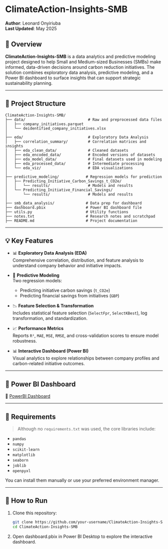 # ClimateAction-Insights-SMB

**Author**: Leonard Onyiriuba  
**Last Updated**: May 2025

## 📘 Overview

**ClimateAction-Insights-SMB** is a data analytics and predictive modeling project designed to help Small and Medium-sized Businesses (SMBs) make informed, data-driven decisions around carbon reduction initiatives. The solution combines exploratory data analysis, predictive modeling, and a Power BI dashboard to surface insights that can support strategic sustainability planning.

---

## 📁 Project Structure

```text
ClimateAction-Insights-SMB/
├── data/                            # Raw and preprocessed data files
│   ├── company_initiatives.parquet
│   └── deidentified_company_initiatives.xlsx
│
├── eda/                             # Exploratory Data Analysis
│   ├── correlation_summary/         # Correlation matrices and insights
│   ├── eda_clean_data/              # Cleaned datasets
│   ├── eda_encoded_data/            # Encoded versions of datasets
│   ├── eda_model_data/              # Final datasets used in modeling
│   ├── eda_processed_data/          # Intermediate processing
│   └── eda_viz/                     # EDA visualizations
│
├── predictive_modeling/            # Regression models for prediction
│   ├── Predicting_Initiative_Carbon_Savings_t_CO2e/
│   │   └── results/                 # Models and results
│   └── Predicting_Initiative_Financial_Savings/
│       └── results/                 # Models and results
│
├── smb_data_analysis/              # Data prep for dashboard
├── dashboard.pbix                  # Power BI dashboard file
├── utils.py                        # Utility functions
├── notes.txt                       # Research notes and scratchpad
├── README.md                       # Project documentation
```


---

## 💡 Key Features

- 📊 **Exploratory Data Analysis (EDA)**  
  Comprehensive correlation, distribution, and feature analysis to understand company behavior and initiative impacts.

- 🤖 **Predictive Modeling**  
  Two regression models:
  - Predicting initiative carbon savings (`t_CO2e`)
  - Predicting financial savings from initiatives (`GBP`)

- 📉 **Feature Selection & Transformation**  
  Includes statistical feature selection (`SelectFpr`, `SelectKBest`), log transformation, and standardization.

- 📈 **Performance Metrics**  
  Reports `R²`, `MAE`, `MSE`, `RMSE`, and cross-validation scores to ensure model robustness.

- 📊 **Interactive Dashboard (Power BI)**  
  Visual analytics to explore relationships between company profiles and carbon-related initiative outcomes.

---

## 📌 Power BI Dashboard

🔗 [PowerBI Dashboard](https://app.powerbi.com/view?r=eyJrIjoiZGYxMThkYmEtOWY4NS00NWEyLWJjM2EtM2NhN2Y1YzJjZDNlIiwidCI6IjY2NjYxMWFjLTE1NjktNDhjYy1iYjg5LWY2MjZkY2JmMjkxMSJ9&embedImagePlaceholder=true&pageName=0de1aa8aaa5d2237e1bb)

---

## 🧰 Requirements

> Although no `requirements.txt` was used, the core libraries include:

- `pandas`
- `numpy`
- `scikit-learn`
- `matplotlib`
- `seaborn`
- `joblib`
- `openpyxl`

You can install them manually or use your preferred environment manager.

---

## 🚀 How to Run

1. Clone this repository:
   ```bash
   git clone https://github.com/your-username/ClimateAction-Insights-SMB.git
   cd ClimateAction-Insights-SMB

2. Open dashboard.pbix in Power BI Desktop to explore the interactive dashboard.

